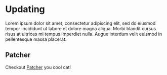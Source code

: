 # Updating

Lorem ipsum dolor sit amet, consectetur adipiscing elit, sed do eiusmod tempor incididunt ut labore et dolore magna aliqua. Morbi blandit cursus risus at ultrices mi tempus imperdiet nulla. Augue interdum velit euismod in pellentesque massa placerat.

## Patcher

Checkout [Patcher](https://docs.gruntwork.io/guides/stay-up-to-date/patcher) you cool cat!



<!-- ##DOCS-SOURCER-START
{
  "sourcePlugin": "local-copier",
  "hash": "620c56300d1084c5d9cde9db7d617231"
}
##DOCS-SOURCER-END -->

